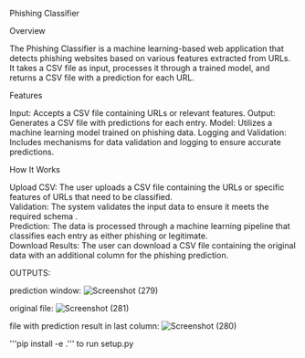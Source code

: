 Phishing Classifier

Overview

The Phishing Classifier is a machine learning-based web application that detects phishing websites based on various features extracted from URLs. It takes a CSV file as input, processes it through a trained model, and returns a CSV file with a prediction for each URL. 

Features           

Input: Accepts a CSV file containing URLs or relevant features.
Output: Generates a CSV file with predictions for each entry.
Model: Utilizes a machine learning model trained on phishing data.
Logging and Validation: Includes mechanisms for data validation and logging to ensure accurate predictions.

How It Works

Upload CSV: The user uploads a CSV file containing the URLs or specific features of URLs that need to be classified.           
Validation: The system validates the input data to ensure it meets the required schema .            
Prediction: The data is processed through a machine learning pipeline that classifies each entry as either phishing or legitimate.         
Download Results: The user can download a CSV file containing the original data with an additional column for the phishing prediction.


OUTPUTS:

prediction window:
![Screenshot (279)](https://github.com/user-attachments/assets/f1063736-fb41-4232-9c84-c53b0fbf74fd)

original file:
![Screenshot (281)](https://github.com/user-attachments/assets/f346d050-6e9d-4a83-8eda-ded915298f93)

file with prediction result in last column:
![Screenshot (280)](https://github.com/user-attachments/assets/fd461e45-8cb2-462d-bced-aaf73ab04328)



'''pip install -e .''' to run setup.py
